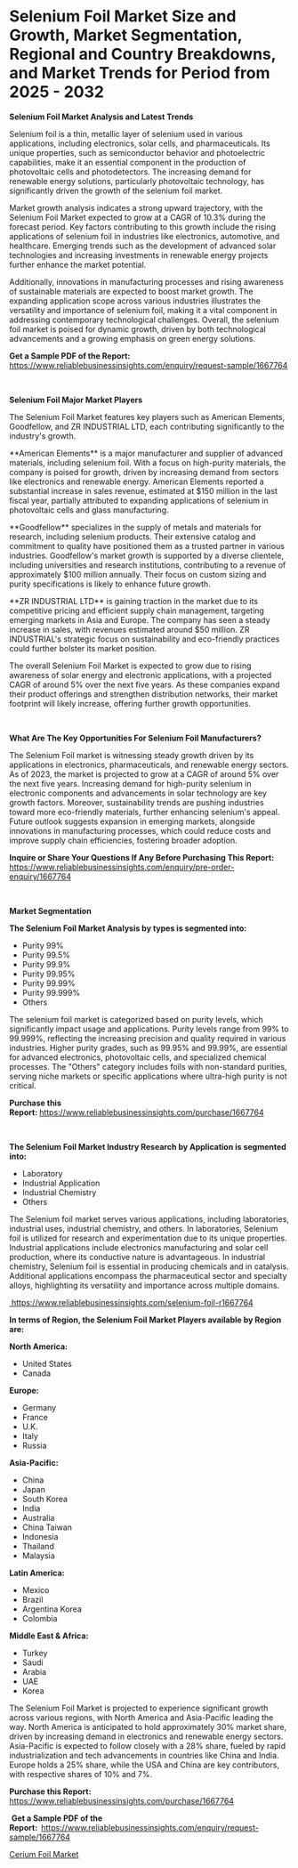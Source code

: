 <p><h1>Selenium Foil Market Size and Growth, Market Segmentation, Regional and Country Breakdowns, and Market Trends for Period from 2025 -  2032</h1></p><p><strong>Selenium Foil Market Analysis and Latest Trends</strong></p>
<p><p>Selenium foil is a thin, metallic layer of selenium used in various applications, including electronics, solar cells, and pharmaceuticals. Its unique properties, such as semiconductor behavior and photoelectric capabilities, make it an essential component in the production of photovoltaic cells and photodetectors. The increasing demand for renewable energy solutions, particularly photovoltaic technology, has significantly driven the growth of the selenium foil market.</p><p>Market growth analysis indicates a strong upward trajectory, with the Selenium Foil Market expected to grow at a CAGR of 10.3% during the forecast period. Key factors contributing to this growth include the rising applications of selenium foil in industries like electronics, automotive, and healthcare. Emerging trends such as the development of advanced solar technologies and increasing investments in renewable energy projects further enhance the market potential.</p><p>Additionally, innovations in manufacturing processes and rising awareness of sustainable materials are expected to boost market growth. The expanding application scope across various industries illustrates the versatility and importance of selenium foil, making it a vital component in addressing contemporary technological challenges. Overall, the selenium foil market is poised for dynamic growth, driven by both technological advancements and a growing emphasis on green energy solutions.</p></p>
<p><strong>Get a Sample PDF of the Report:&nbsp;</strong> <a href="https://www.reliablebusinessinsights.com/enquiry/request-sample/1667764?utm_campaign=3062&utm_medium=2&utm_source=Github&utm_content=ia&utm_term=07032025&utm_id=selenium-foil">https://www.reliablebusinessinsights.com/enquiry/request-sample/1667764</a></p>
<p>&nbsp;</p>
<p><strong>Selenium Foil Major Market Players</strong></p>
<p><p>The Selenium Foil Market features key players such as American Elements, Goodfellow, and ZR INDUSTRIAL LTD, each contributing significantly to the industry's growth. </p><p>**American Elements** is a major manufacturer and supplier of advanced materials, including selenium foil. With a focus on high-purity materials, the company is poised for growth, driven by increasing demand from sectors like electronics and renewable energy. American Elements reported a substantial increase in sales revenue, estimated at $150 million in the last fiscal year, partially attributed to expanding applications of selenium in photovoltaic cells and glass manufacturing.</p><p>**Goodfellow** specializes in the supply of metals and materials for research, including selenium products. Their extensive catalog and commitment to quality have positioned them as a trusted partner in various industries. Goodfellow's market growth is supported by a diverse clientele, including universities and research institutions, contributing to a revenue of approximately $100 million annually. Their focus on custom sizing and purity specifications is likely to enhance future growth.</p><p>**ZR INDUSTRIAL LTD** is gaining traction in the market due to its competitive pricing and efficient supply chain management, targeting emerging markets in Asia and Europe. The company has seen a steady increase in sales, with revenues estimated around $50 million. ZR INDUSTRIAL's strategic focus on sustainability and eco-friendly practices could further bolster its market position.</p><p>The overall Selenium Foil Market is expected to grow due to rising awareness of solar energy and electronic applications, with a projected CAGR of around 5% over the next five years. As these companies expand their product offerings and strengthen distribution networks, their market footprint will likely increase, offering further growth opportunities.</p></p>
<p>&nbsp;</p>
<p><strong>What Are The Key Opportunities For Selenium Foil Manufacturers?</strong></p>
<p><p>The Selenium Foil market is witnessing steady growth driven by its applications in electronics, pharmaceuticals, and renewable energy sectors. As of 2023, the market is projected to grow at a CAGR of around 5% over the next five years. Increasing demand for high-purity selenium in electronic components and advancements in solar technology are key growth factors. Moreover, sustainability trends are pushing industries toward more eco-friendly materials, further enhancing selenium's appeal. Future outlook suggests expansion in emerging markets, alongside innovations in manufacturing processes, which could reduce costs and improve supply chain efficiencies, fostering broader adoption.</p></p>
<p><strong>Inquire or Share Your Questions If Any Before Purchasing This Report:</strong> <a href="https://www.reliablebusinessinsights.com/enquiry/pre-order-enquiry/1667764?utm_campaign=3062&utm_medium=2&utm_source=Github&utm_content=ia&utm_term=07032025&utm_id=selenium-foil">https://www.reliablebusinessinsights.com/enquiry/pre-order-enquiry/1667764</a></p>
<p>&nbsp;</p>
<p><strong>Market Segmentation</strong></p>
<p><strong>The Selenium Foil Market Analysis by types is segmented into:</strong></p>
<p><ul><li>Purity 99%</li><li>Purity 99.5%</li><li>Purity 99.9%</li><li>Purity 99.95%</li><li>Purity 99.99%</li><li>Purity 99.999%</li><li>Others</li></ul></p>
<p><p>The selenium foil market is categorized based on purity levels, which significantly impact usage and applications. Purity levels range from 99% to 99.999%, reflecting the increasing precision and quality required in various industries. Higher purity grades, such as 99.95% and 99.99%, are essential for advanced electronics, photovoltaic cells, and specialized chemical processes. The "Others" category includes foils with non-standard purities, serving niche markets or specific applications where ultra-high purity is not critical.</p></p>
<p><strong>Purchase this Report:&nbsp;</strong><a href="https://www.reliablebusinessinsights.com/purchase/1667764?utm_campaign=3062&utm_medium=2&utm_source=Github&utm_content=ia&utm_term=07032025&utm_id=selenium-foil">https://www.reliablebusinessinsights.com/purchase/1667764</a></p>
<p>&nbsp;</p>
<p><strong>The Selenium Foil Market Industry Research by Application is segmented into:</strong></p>
<p><ul><li>Laboratory</li><li>Industrial Application</li><li>Industrial Chemistry</li><li>Others</li></ul></p>
<p><p>The Selenium foil market serves various applications, including laboratories, industrial uses, industrial chemistry, and others. In laboratories, Selenium foil is utilized for research and experimentation due to its unique properties. Industrial applications include electronics manufacturing and solar cell production, where its conductive nature is advantageous. In industrial chemistry, Selenium foil is essential in producing chemicals and in catalysis. Additional applications encompass the pharmaceutical sector and specialty alloys, highlighting its versatility and importance across multiple domains.</p></p>
<p><a href="https://www.reliablebusinessinsights.com/selenium-foil-r1667764?utm_campaign=3062&utm_medium=2&utm_source=Github&utm_content=ia&utm_term=07032025&utm_id=selenium-foil">&nbsp;https://www.reliablebusinessinsights.com/selenium-foil-r1667764</a></p>
<p><strong>In terms of Region, the Selenium Foil Market Players available by Region are:</strong></p>
<p>
    <p> <strong> North America: </strong>
        <ul>
            <li>United States</li>
            <li>Canada</li>
        </ul>
        </p> 
    <p> <strong> Europe: </strong>
        <ul>
            <li>Germany</li>
            <li>France</li>
            <li>U.K.</li>
            <li>Italy</li>
            <li>Russia</li>
        </ul>
        </p> 
    <p> <strong> Asia-Pacific: </strong>
        <ul>
            <li>China</li>
            <li>Japan</li>
            <li>South Korea</li>
            <li>India</li>
            <li>Australia</li>
            <li>China Taiwan</li>
            <li>Indonesia</li>
            <li>Thailand</li>
            <li>Malaysia</li>
        </ul>
        </p> 
    <p> <strong> Latin America: </strong>
        <ul>
            <li>Mexico</li>
            <li>Brazil</li>
            <li>Argentina Korea</li>
            <li>Colombia</li>
        </ul>
        </p> 
    <p> <strong> Middle East & Africa: </strong>
        <ul>
            <li>Turkey</li>
            <li>Saudi</li>
            <li>Arabia</li>
            <li>UAE</li>
            <li>Korea</li>
        </ul>
    </p>
    </p>
<p><p>The Selenium Foil Market is projected to experience significant growth across various regions, with North America and Asia-Pacific leading the way. North America is anticipated to hold approximately 30% market share, driven by increasing demand in electronics and renewable energy sectors. Asia-Pacific is expected to follow closely with a 28% share, fueled by rapid industrialization and tech advancements in countries like China and India. Europe holds a 25% share, while the USA and China are key contributors, with respective shares of 10% and 7%.</p></p>
<p><strong>Purchase this Report: </strong><a href="https://www.reliablebusinessinsights.com/purchase/1667764?utm_campaign=3062&utm_medium=2&utm_source=Github&utm_content=ia&utm_term=07032025&utm_id=selenium-foil">https://www.reliablebusinessinsights.com/purchase/1667764</a></p>
<p>&nbsp;<strong>Get a Sample PDF of the Report:&nbsp;&nbsp;</strong><a href="https://www.reliablebusinessinsights.com/enquiry/request-sample/1667764?utm_campaign=3062&utm_medium=2&utm_source=Github&utm_content=ia&utm_term=07032025&utm_id=selenium-foil">https://www.reliablebusinessinsights.com/enquiry/request-sample/1667764</a></p>
<p><strong></strong></p>
<p><p><a href="https://github.com/kaloyhboosh/Market-Research-Report-List-1/blob/main/cerium-foil-market.md?utm_campaign=3062&utm_medium=2&utm_source=Github&utm_content=ia&utm_term=07032025&utm_id=selenium-foil">Cerium Foil Market</a></p></p>